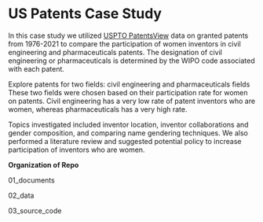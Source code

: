 # US Patents Case Study

In this case study we utilized [USPTO PatentsView](https://patentsview.org/) data on granted patents from 1976-2021 to compare the participation of women inventors in civil engineering and pharmaceuticals patents.  The designation of civil engineering or pharmaceuticals is determined by the WIPO code associated with each patent.  

Explore patents for two fields: civil engineering and pharmaceuticals fields 
These two fields were chosen based on their participation rate for women on patents. Civil engineering has a very low rate of patent inventors who are women, whereas pharmaceuticals has a very high rate.

Topics investigated included inventor location, inventor collaborations and gender composition, and comparing name gendering techniques.   We also performed a literature review and suggested potential policy to increase participation of inventors who are women.

**Organization of Repo**

01_documents

02_data

03_source_code

